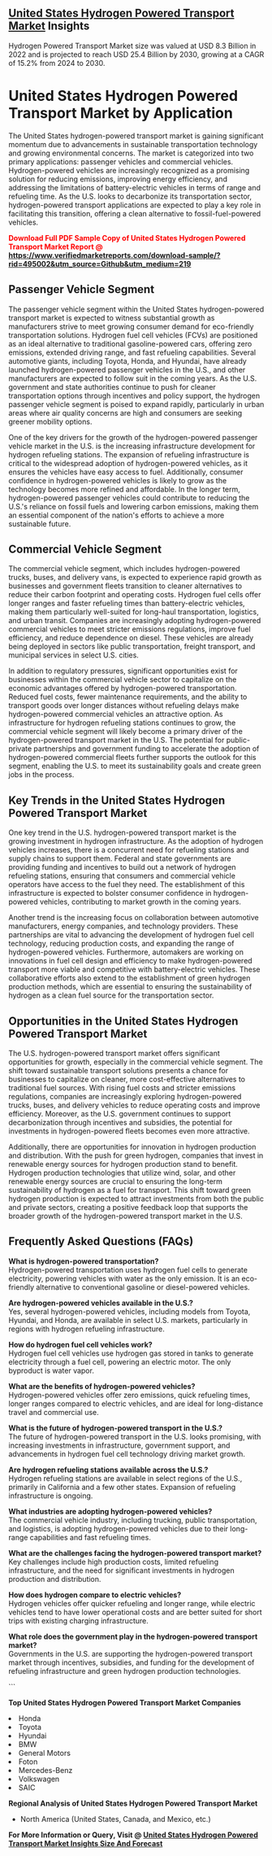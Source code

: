 <h2><a href="https://www.verifiedmarketreports.com/download-sample/?rid=495002&amp;utm_source=Github&amp;utm_medium=219" target="_blank">United States Hydrogen Powered Transport Market</a> Insights</h2><p>Hydrogen Powered Transport Market size was valued at USD 8.3 Billion in 2022 and is projected to reach USD 25.4 Billion by 2030, growing at a CAGR of 15.2% from 2024 to 2030.</p><p> <h1>United States Hydrogen Powered Transport Market by Application</h1> <p>The United States hydrogen-powered transport market is gaining significant momentum due to advancements in sustainable transportation technology and growing environmental concerns. The market is categorized into two primary applications: passenger vehicles and commercial vehicles. Hydrogen-powered vehicles are increasingly recognized as a promising solution for reducing emissions, improving energy efficiency, and addressing the limitations of battery-electric vehicles in terms of range and refueling time. As the U.S. looks to decarbonize its transportation sector, hydrogen-powered transport applications are expected to play a key role in facilitating this transition, offering a clean alternative to fossil-fuel-powered vehicles.</p> <p><strong><p><span class=""><span style="color: #ff0000;"><strong>Download Full PDF Sample Copy of United States Hydrogen Powered Transport Market Report</strong> @ </span><a href="https://www.verifiedmarketreports.com/download-sample/?rid=495002&amp;utm_source=Github&amp;utm_medium=219" target="_blank">https://www.verifiedmarketreports.com/download-sample/?rid=495002&amp;utm_source=Github&amp;utm_medium=219</a></span></p></strong></p> <h2>Passenger Vehicle Segment</h2> <p>The passenger vehicle segment within the United States hydrogen-powered transport market is expected to witness substantial growth as manufacturers strive to meet growing consumer demand for eco-friendly transportation solutions. Hydrogen fuel cell vehicles (FCVs) are positioned as an ideal alternative to traditional gasoline-powered cars, offering zero emissions, extended driving range, and fast refueling capabilities. Several automotive giants, including Toyota, Honda, and Hyundai, have already launched hydrogen-powered passenger vehicles in the U.S., and other manufacturers are expected to follow suit in the coming years. As the U.S. government and state authorities continue to push for cleaner transportation options through incentives and policy support, the hydrogen passenger vehicle segment is poised to expand rapidly, particularly in urban areas where air quality concerns are high and consumers are seeking greener mobility options.</p> <p>One of the key drivers for the growth of the hydrogen-powered passenger vehicle market in the U.S. is the increasing infrastructure development for hydrogen refueling stations. The expansion of refueling infrastructure is critical to the widespread adoption of hydrogen-powered vehicles, as it ensures the vehicles have easy access to fuel. Additionally, consumer confidence in hydrogen-powered vehicles is likely to grow as the technology becomes more refined and affordable. In the longer term, hydrogen-powered passenger vehicles could contribute to reducing the U.S.'s reliance on fossil fuels and lowering carbon emissions, making them an essential component of the nation's efforts to achieve a more sustainable future.</p> <h2>Commercial Vehicle Segment</h2> <p>The commercial vehicle segment, which includes hydrogen-powered trucks, buses, and delivery vans, is expected to experience rapid growth as businesses and government fleets transition to cleaner alternatives to reduce their carbon footprint and operating costs. Hydrogen fuel cells offer longer ranges and faster refueling times than battery-electric vehicles, making them particularly well-suited for long-haul transportation, logistics, and urban transit. Companies are increasingly adopting hydrogen-powered commercial vehicles to meet stricter emissions regulations, improve fuel efficiency, and reduce dependence on diesel. These vehicles are already being deployed in sectors like public transportation, freight transport, and municipal services in select U.S. cities.</p> <p>In addition to regulatory pressures, significant opportunities exist for businesses within the commercial vehicle sector to capitalize on the economic advantages offered by hydrogen-powered transportation. Reduced fuel costs, fewer maintenance requirements, and the ability to transport goods over longer distances without refueling delays make hydrogen-powered commercial vehicles an attractive option. As infrastructure for hydrogen refueling stations continues to grow, the commercial vehicle segment will likely become a primary driver of the hydrogen-powered transport market in the U.S. The potential for public-private partnerships and government funding to accelerate the adoption of hydrogen-powered commercial fleets further supports the outlook for this segment, enabling the U.S. to meet its sustainability goals and create green jobs in the process.</p> <h2>Key Trends in the United States Hydrogen Powered Transport Market</h2> <p>One key trend in the U.S. hydrogen-powered transport market is the growing investment in hydrogen infrastructure. As the adoption of hydrogen vehicles increases, there is a concurrent need for refueling stations and supply chains to support them. Federal and state governments are providing funding and incentives to build out a network of hydrogen refueling stations, ensuring that consumers and commercial vehicle operators have access to the fuel they need. The establishment of this infrastructure is expected to bolster consumer confidence in hydrogen-powered vehicles, contributing to market growth in the coming years.</p> <p>Another trend is the increasing focus on collaboration between automotive manufacturers, energy companies, and technology providers. These partnerships are vital to advancing the development of hydrogen fuel cell technology, reducing production costs, and expanding the range of hydrogen-powered vehicles. Furthermore, automakers are working on innovations in fuel cell design and efficiency to make hydrogen-powered transport more viable and competitive with battery-electric vehicles. These collaborative efforts also extend to the establishment of green hydrogen production methods, which are essential to ensuring the sustainability of hydrogen as a clean fuel source for the transportation sector.</p> <h2>Opportunities in the United States Hydrogen Powered Transport Market</h2> <p>The U.S. hydrogen-powered transport market offers significant opportunities for growth, especially in the commercial vehicle segment. The shift toward sustainable transport solutions presents a chance for businesses to capitalize on cleaner, more cost-effective alternatives to traditional fuel sources. With rising fuel costs and stricter emissions regulations, companies are increasingly exploring hydrogen-powered trucks, buses, and delivery vehicles to reduce operating costs and improve efficiency. Moreover, as the U.S. government continues to support decarbonization through incentives and subsidies, the potential for investments in hydrogen-powered fleets becomes even more attractive.</p> <p>Additionally, there are opportunities for innovation in hydrogen production and distribution. With the push for green hydrogen, companies that invest in renewable energy sources for hydrogen production stand to benefit. Hydrogen production technologies that utilize wind, solar, and other renewable energy sources are crucial to ensuring the long-term sustainability of hydrogen as a fuel for transport. This shift toward green hydrogen production is expected to attract investments from both the public and private sectors, creating a positive feedback loop that supports the broader growth of the hydrogen-powered transport market in the U.S.</p> <h2>Frequently Asked Questions (FAQs)</h2> <p><strong>What is hydrogen-powered transportation?</strong><br>Hydrogen-powered transportation uses hydrogen fuel cells to generate electricity, powering vehicles with water as the only emission. It is an eco-friendly alternative to conventional gasoline or diesel-powered vehicles.</p> <p><strong>Are hydrogen-powered vehicles available in the U.S.?</strong><br>Yes, several hydrogen-powered vehicles, including models from Toyota, Hyundai, and Honda, are available in select U.S. markets, particularly in regions with hydrogen refueling infrastructure.</p> <p><strong>How do hydrogen fuel cell vehicles work?</strong><br>Hydrogen fuel cell vehicles use hydrogen gas stored in tanks to generate electricity through a fuel cell, powering an electric motor. The only byproduct is water vapor.</p> <p><strong>What are the benefits of hydrogen-powered vehicles?</strong><br>Hydrogen-powered vehicles offer zero emissions, quick refueling times, longer ranges compared to electric vehicles, and are ideal for long-distance travel and commercial use.</p> <p><strong>What is the future of hydrogen-powered transport in the U.S.?</strong><br>The future of hydrogen-powered transport in the U.S. looks promising, with increasing investments in infrastructure, government support, and advancements in hydrogen fuel cell technology driving market growth.</p> <p><strong>Are hydrogen refueling stations available across the U.S.?</strong><br>Hydrogen refueling stations are available in select regions of the U.S., primarily in California and a few other states. Expansion of refueling infrastructure is ongoing.</p> <p><strong>What industries are adopting hydrogen-powered vehicles?</strong><br>The commercial vehicle industry, including trucking, public transportation, and logistics, is adopting hydrogen-powered vehicles due to their long-range capabilities and fast refueling times.</p> <p><strong>What are the challenges facing the hydrogen-powered transport market?</strong><br>Key challenges include high production costs, limited refueling infrastructure, and the need for significant investments in hydrogen production and distribution.</p> <p><strong>How does hydrogen compare to electric vehicles?</strong><br>Hydrogen vehicles offer quicker refueling and longer range, while electric vehicles tend to have lower operational costs and are better suited for short trips with existing charging infrastructure.</p> <p><strong>What role does the government play in the hydrogen-powered transport market?</strong><br>Governments in the U.S. are supporting the hydrogen-powered transport market through incentives, subsidies, and funding for the development of refueling infrastructure and green hydrogen production technologies.</p> ```</p><p><strong>Top United States Hydrogen Powered Transport Market Companies</strong></p><div data-test-id=""><p><li>Honda</li><li> Toyota</li><li> Hyundai</li><li> BMW</li><li> General Motors</li><li> Foton</li><li> Mercedes-Benz</li><li> Volkswagen</li><li> SAIC</li></p><div><strong>Regional Analysis of&nbsp;United States Hydrogen Powered Transport Market</strong></div><ul><li dir="ltr"><p dir="ltr">North America&nbsp;(United States, Canada, and Mexico, etc.)</p></li></ul><p><strong>For More Information or Query, Visit @&nbsp;</strong><strong><a href="https://www.verifiedmarketreports.com/product/hydrogen-powered-transport-market/?utm_source=Github&amp;utm_medium=219" target="_blank">United States Hydrogen Powered Transport Market Insights Size And Forecast</a></strong></p></div>

